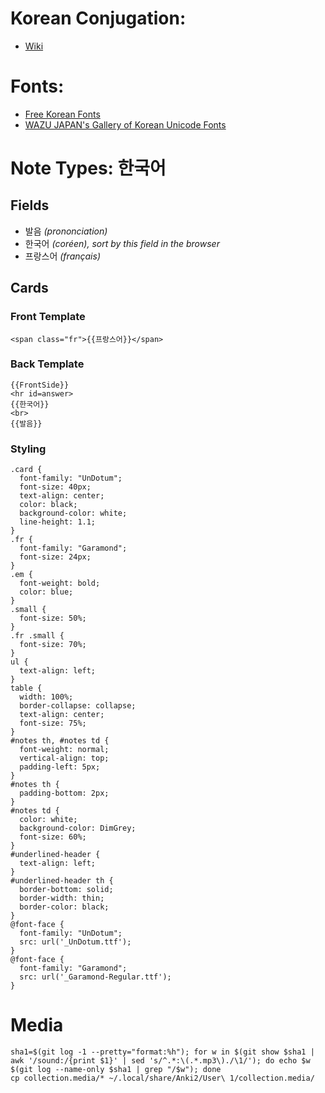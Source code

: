# Korean Conjugation:
- [Wiki](https://en.wiktionary.org/wiki/어둡다#Conjugation)


# Fonts:
- [Free Korean Fonts](http://www.freekoreanfont.com)
- [WAZU JAPAN's Gallery of Korean Unicode Fonts](http://www.wazu.jp/gallery/Fonts_Korean.html)


# Note Types: 한국어

## Fields
- 발음  *(prononciation)*
- 한국어  *(coréen), sort by this field in the browser*
- 프랑스어  *(français)*

## Cards
### Front Template
```
<span class="fr">{{프랑스어}}</span>
```

### Back Template
```
{{FrontSide}}
<hr id=answer>
{{한국어}}
<br>
{{발음}}
```

### Styling
```
.card {
  font-family: "UnDotum";
  font-size: 40px;
  text-align: center;
  color: black;
  background-color: white;
  line-height: 1.1;
}
.fr {
  font-family: "Garamond";
  font-size: 24px;
}
.em {
  font-weight: bold;
  color: blue;
}
.small {
  font-size: 50%;
}
.fr .small {
  font-size: 70%;
}
ul {
  text-align: left;
}
table {
  width: 100%;
  border-collapse: collapse;
  text-align: center;
  font-size: 75%;
}
#notes th, #notes td {
  font-weight: normal;
  vertical-align: top;
  padding-left: 5px;
}
#notes th {
  padding-bottom: 2px;
}
#notes td {
  color: white;
  background-color: DimGrey;
  font-size: 60%;
}
#underlined-header {
  text-align: left;
}
#underlined-header th {
  border-bottom: solid;
  border-width: thin;
  border-color: black;
}
@font-face {
  font-family: "UnDotum";
  src: url('_UnDotum.ttf');
}
@font-face {
  font-family: "Garamond";
  src: url('_Garamond-Regular.ttf');
}
```


# Media
```
sha1=$(git log -1 --pretty="format:%h"); for w in $(git show $sha1 | awk '/sound:/{print $1}' | sed 's/^.*:\(.*.mp3\)./\1/'); do echo $w $(git log --name-only $sha1 | grep "/$w"); done
cp collection.media/* ~/.local/share/Anki2/User\ 1/collection.media/
```
